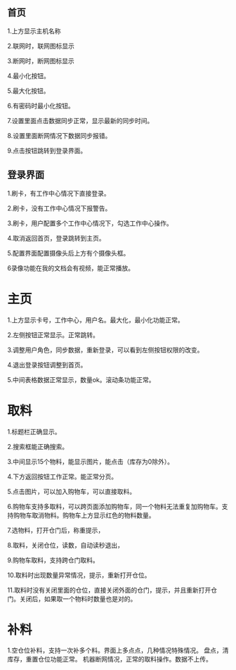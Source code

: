 
## 首页

1.上方显示主机名称

2.联网时，联网图标显示

3.断网时，断网图标显示

4.最小化按钮。

5.最大化按钮。

6.有密码时最小化按钮。

7.设置里面点击数据同步正常，显示最新的同步时间。

8.设置里面断网情况下数据同步报错。

9.点击按钮跳转到登录界面。

## 登录界面

1.刷卡，有工作中心情况下直接登录。

2.刷卡，没有工作中心情况下报警告。

3.刷卡，用户配置多个工作中心情况下，勾选工作中心操作。

4.取消返回首页，登录跳转到主页。

5.配置界面配置摄像头后上方有个摄像头框。

6录像功能在我的文档会有视频，能正常播放。

# 主页

1.上方显示卡号，工作中心，用户名。最大化，最小化功能正常。

2.左侧按钮正常显示。正常跳转。

3.调整用户角色，同步数据，重新登录，可以看到左侧按钮权限的改变。

4.退出登录按钮调整到首页。

5.中间表格数据正常显示，数量ok。滚动条功能正常。

# 取料

1.标题栏正确显示。

2.搜索框能正确搜索。

3.中间显示15个物料，能显示图片，能点击（库存为0除外）。

4.下方返回按钮工作正常。能正常分页。

5.点击图片，可以加入购物车，可以直接取料。

6.购物车支持多取料，可以跨页面添加购物车，同一个物料无法重复加购物车。支持购物车取消物料。购物车上方显示红色的物料数量。

7.选物料，打开仓门后，称重提示，

8.取料，关闭仓位，读数，自动读秒退出，

9.购物车取料，支持跨仓门取料。

10.取料时出现数量异常情况，提示，重新打开仓位。

11.取料时没有关闭里面的仓位，直接关闭外面的仓门，提示，并且重新打开仓门。关闭后，如果取一个物料时数量也是对的。

# 补料

1.空仓位补料，支持一次补多个料。界面上多点点，几种情况特殊情况。
盘点，清库存，重置仓位功能正常。
机器断网情况，正常的取料操作。数据不上传。